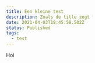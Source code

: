 ```yaml
---
title: Een kleine test
description: Zoals de title zegt
date: 2021-04-03T18:45:58.502Z
status: Published
tags:
  - test
---
```

Hoi